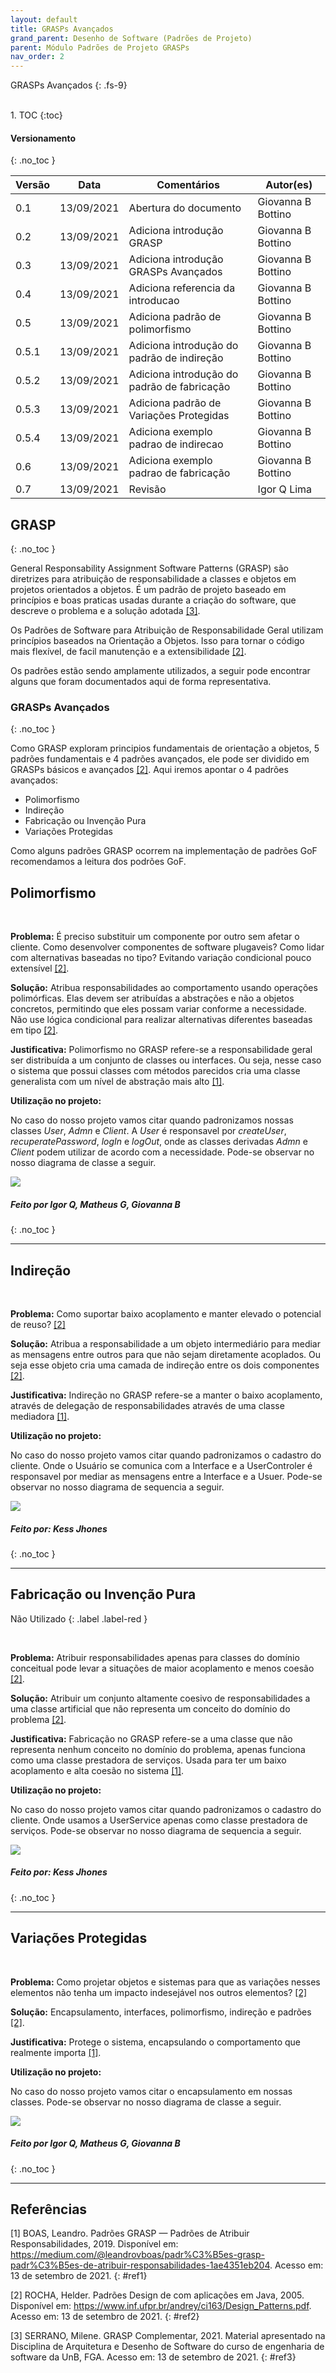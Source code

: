 ```yaml
---
layout: default
title: GRASPs Avançados
grand_parent: Desenho de Software (Padrões de Projeto)
parent: Módulo Padrões de Projeto GRASPs
nav_order: 2
---
```


GRASPs Avançados
{: .fs-9}

<br>
1. TOC
{:toc}

#### Versionamento
{: .no_toc }

| Versão | Data       | Comentários                                 | Autor(es)          |
| ------ | ---------- | ------------------------------------------- | ------------------ |
| 0.1    | 13/09/2021 | Abertura do documento                       | Giovanna B Bottino |
| 0.2    | 13/09/2021 | Adiciona introdução GRASP                   | Giovanna B Bottino |
| 0.3    | 13/09/2021 | Adiciona introdução GRASPs Avançados        | Giovanna B Bottino |
| 0.4    | 13/09/2021 | Adiciona referencia da introducao           | Giovanna B Bottino |
| 0.5    | 13/09/2021 | Adiciona padrão de polimorfismo             | Giovanna B Bottino |
| 0.5.1  | 13/09/2021 | Adiciona introdução do padrão de indireção  | Giovanna B Bottino |
| 0.5.2  | 13/09/2021 | Adiciona introdução do padrão de fabricação | Giovanna B Bottino |
| 0.5.3  | 13/09/2021 | Adiciona padrão de Variações Protegidas     | Giovanna B Bottino |
| 0.5.4  | 13/09/2021 | Adiciona exemplo padrao de indirecao        | Giovanna B Bottino |
| 0.6    | 13/09/2021 | Adiciona exemplo padrao de fabricação       | Giovanna B Bottino |
| 0.7    | 13/09/2021 | Revisão                                     | Igor Q Lima        |

## GRASP
{: .no_toc }

General Responsability Assignment Software Patterns (GRASP) são diretrizes para atribuição de responsabilidade a classes e objetos em projetos orientados a objetos. É um padrão de projeto baseado em princípios e boas praticas usadas durante a criação do software, que descreve o problema e a solução adotada [[3]](#ref3).

Os Padrões de Software para Atribuição de Responsabilidade Geral utilizam princípios baseados na Orientação a Objetos. Isso para tornar o código mais flexível, de facil manutenção e a extensibilidade [[2]](#ref2).

Os padrões estão sendo amplamente utilizados, a seguir pode encontrar alguns que foram documentados aqui de forma representativa.

### GRASPs Avançados
{: .no_toc }

Como GRASP exploram principios fundamentais de orientação a objetos, 5 padrões fundamentais e 4 padrões avançados, ele pode ser dividido em GRASPs básicos e avançados [[2]](#ref2). Aqui iremos apontar o 4 padrões avançados:

- Polimorfismo
- Indireção
- Fabricação ou Invenção Pura
- Variações Protegidas

Como alguns padrões GRASP ocorrem na implementação de padrões GoF recomendamos a leitura dos podrões GoF.

## Polimorfismo

<br/>

**Problema:** É preciso substituir um componente por outro sem afetar o cliente. Como desenvolver componentes de software plugaveis? Como lidar com alternativas baseadas no tipo? Evitando variação condicional pouco extensível [[2]](#ref2).

**Solução:**  Atribua responsabilidades ao comportamento usando operações polimórficas. Elas devem ser atribuídas a abstrações e não a objetos concretos, permitindo que eles possam variar conforme a necessidade. Não use lógica condicional para realizar alternativas diferentes baseadas em tipo [[2]](#ref2).

**Justificativa:** Polimorfismo no GRASP refere-se a responsabilidade geral ser distribuída a um conjunto de classes ou interfaces. Ou seja, nesse caso o sistema que possui classes com métodos parecidos cria uma classe generalista com um nível de abstração mais alto [[1]](#ref1).

**Utilização no projeto:**

No caso do nosso projeto vamos citar quando padronizamos nossas classes _User_, _Admn_ e _Client_. A _User_ é responsavel por _createUser_, _recuperatePassword_, _logIn_ e _logOut_, onde as classes derivadas _Admn_ e _Client_ podem utilizar de acordo com a necessidade. Pode-se observar no nosso diagrama de classe a seguir.

<a href="{{ site.baseurl }}/assets/images/diagramaClasses/diagramaDeClasseV2.svg" data-toggle="lightbox">
    <img src="{{ site.baseurl }}/assets/images/diagramaClasses/diagramaDeClasseV2.svg">
</a>

##### Feito por Igor Q, Matheus G, Giovanna B
{: .no_toc }

<hr/>

## Indireção

<br/>

**Problema:** Como suportar baixo acoplamento e manter elevado o potencial de reuso? [[2]](#ref2)

**Solução:** Atribua a responsabilidade a um objeto intermediário para mediar as mensagens entre outros para que não sejam diretamente acoplados. Ou seja esse objeto cria uma camada de indireção entre os dois componentes [[2]](#ref2).

**Justificativa:**  Indireção no GRASP refere-se a manter o baixo acoplamento, através de delegação de responsabilidades através de uma classe mediadora [[1]](#ref1).

**Utilização no projeto:**

No caso do nosso projeto vamos citar quando padronizamos o cadastro do cliente. Onde o Usuário se comunica com a Interface e a UserControler é responsavel por mediar as mensagens entre a Interface e a Usuer. Pode-se observar no nosso diagrama de sequencia a seguir.

<a href="{{ site.baseurl }}/assets/images/sequencia/cadastrov1.png" data-toggle="lightbox">
  <img src="{{ site.baseurl }}/assets/images/sequencia/cadastrov1.png" class="img-fluid" />
</a>

##### Feito por: Kess Jhones
{: .no_toc }

<hr/>

## Fabricação ou Invenção Pura

Não Utilizado
{: .label .label-red }

<br/>

**Problema:** Atribuir responsabilidades apenas para classes do domínio conceitual pode levar a situações de maior acoplamento e menos coesão [[2]](#ref2).

**Solução:** Atribuir um conjunto altamente coesivo de responsabilidades a uma classe artificial que não representa um conceito do domínio do problema [[2]](#ref2).

**Justificativa:** Fabricação no GRASP refere-se a uma classe que não representa nenhum conceito no domínio do problema, apenas funciona como uma classe prestadora de serviços. Usada para ter um baixo acoplamento e alta coesão no sistema [[1]](#ref1).

**Utilização no projeto:**

No caso do nosso projeto vamos citar quando padronizamos o cadastro do cliente. Onde usamos a UserService apenas como classe prestadora de serviços. Pode-se observar no nosso diagrama de sequencia a seguir.

<a href="{{ site.baseurl }}/assets/images/sequencia/cadastrov1.png" data-toggle="lightbox">
  <img src="{{ site.baseurl }}/assets/images/sequencia/cadastrov1.png" class="img-fluid" />
</a>

##### Feito por: Kess Jhones
{: .no_toc }

<hr/>

## Variações Protegidas

<br/>

**Problema:** Como projetar objetos e sistemas para que as variações nesses elementos não tenha um impacto indesejável nos outros elementos? [[2]](#ref2)

**Solução:** Encapsulamento, interfaces, polimorfismo, indireção e padrões [[2]](#ref2).

**Justificativa:**  Protege o sistema, encapsulando o comportamento que realmente importa [[1]](#ref1).

**Utilização no projeto:**

No caso do nosso projeto vamos citar o encapsulamento em nossas classes. Pode-se observar no nosso diagrama de classe a seguir.

<a href="{{ site.baseurl }}/assets/images/diagramaClasses/diagramaDeClasseV2.svg" data-toggle="lightbox">
    <img src="{{ site.baseurl }}/assets/images/diagramaClasses/diagramaDeClasseV2.svg">
</a>

##### Feito por Igor Q, Matheus G, Giovanna B
{: .no_toc }

<hr/>

## Referências

[1] BOAS, Leandro. Padrões GRASP — Padrões de Atribuir Responsabilidades, 2019. Disponível em: [<https://medium.com/@leandrovboas/padr%C3%B5es-grasp-padr%C3%B5es-de-atribuir-responsabilidades-1ae4351eb204>](https://medium.com/@leandrovboas/padr%C3%B5es-grasp-padr%C3%B5es-de-atribuir-responsabilidades-1ae4351eb204). Acesso em: 13 de setembro de 2021.
{: #ref1}

[2] ROCHA, Helder. Padrões Design de com aplicações em Java, 2005. Disponível em: [<https://www.inf.ufpr.br/andrey/ci163/Design_Patterns.pdf>](https://www.inf.ufpr.br/andrey/ci163/Design_Patterns.pdf). Acesso em: 13 de setembro de 2021.
{: #ref2}

[3] SERRANO, Milene. GRASP Complementar, 2021. Material apresentado na Disciplina de Arquitetura e Desenho de Software do curso de engenharia de software da UnB, FGA. Acesso em: 13 de setembro de 2021.
{: #ref3}
